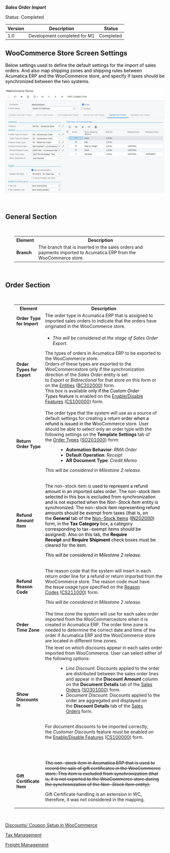***Sales Order Import***
<p>Status:&nbsp;<span>Completed</span></p>
<table>
<thead>
<tr>
<th>
<div class="tablesorter-header-inner">
<div class="tablesorter-header-inner">
<div class="tablesorter-header-inner">Version</div></div></div></th>
<th>
<div class="tablesorter-header-inner">
<div class="tablesorter-header-inner">
<div class="tablesorter-header-inner">Description</div></div></div></th>
<th colspan="1">
<div class="tablesorter-header-inner">
<div class="tablesorter-header-inner">
<div class="tablesorter-header-inner">&nbsp;Status</div></div></div></th></tr></thead>
<tbody>
<tr>
<td>1.0</td>
<td>Development completed for M1</td>
<td colspan="1">Completed</td></tr></tbody></table>
<p><ac:structured-macro ac:macro-id="97077dbe-a89e-4b44-b2f5-447979bec381" ac:name="toc" ac:schema-version="1" /></p>
<h2>WooCommerce Store Screen Settings</h2>
<p><span style="color: rgb(0,0,0);">Below settings used to define the default settings for the import of sales orders. And also map shipping zones and shipping rules between Acumatica ERP and the WooCommerce store, and specify if taxes should be synchronized between the two systems.</span></p>

![Screenshot](/Specifications/Spec%20Images/SO1.png)

<p>&nbsp;</p>
<h2 class="wikiH2 separator">General Section</h2>
<div class="section sH2" style="margin-left: 2.0em;">
<p>&nbsp;</p>
<table>
<tbody>
<tr>
<th>Element</th>
<th>Description</th></tr>
<tr>
<td><strong>Branch</strong></td>
<td>The branch that is inserted in the sales orders and payments imported to Acumatica ERP from the WooCommerce store.</td></tr></tbody></table>
<p>&nbsp;</p></div>
<h2 class="wikiH2 separator">Order Section</h2>
<div class="section sH2" style="margin-left: 2.0em;">
<p>&nbsp;</p>
<table>
<tbody>
<tr>
<th>Element</th>
<th>Description</th></tr>
<tr>
<td><strong>Order Type for Import</strong></td>
<td>The order type in Acumatica ERP that is assigned to imported sales orders to indicate that the orders have originated in the WooCommerce store.</td></tr>
<tr>
<td><strong>Order Types for Export</strong></td>
<td>
<ul>
<li><em>This will be considered at the stage of Sales Order Export.</em></li></ul>
<p>The types of orders in Acumatica ERP to be exported to the WooCommerce store.<br />Orders of these types are exported to the WooCommercestore only if the synchronization direction of the&nbsp;<em>Sales Order</em>&nbsp;entity is set to&nbsp;<em>Export</em>&nbsp;or&nbsp;<em>Bidirectional</em>&nbsp;for that store on this form or on the&nbsp;<a class="wikilink pagelink" href="http://dlk1pde165/AcumaticaDB21R1Beta2/(W(50))/Wiki/ShowWiki.aspx?wikiname=HelpRoot_Commerce&amp;PageID=4cde0075-c943-4f6a-b8be-ac265121b79b">Entities</a>&nbsp;(<a class="wikilink pagelink" href="http://dlk1pde165/AcumaticaDB21R1Beta2/?ScreenId=BC202000">BC202000</a>) form.<br />This box is available<span style="color: rgb(0,0,0);"> only if the&nbsp;<em>Custom Order Types</em>&nbsp;feature</span> is enabled on the&nbsp;<a class="wikilink pagelink" href="http://dlk1pde165/AcumaticaDB21R1Beta2/(W(50))/Wiki/ShowWiki.aspx?wikiname=HelpRoot_FormReference&amp;PageID=c1555e43-1bc5-4f6f-ba9d-b323f94d8a6b">Enable/Disable Features</a>&nbsp;(<a class="wikilink pagelink" href="http://dlk1pde165/AcumaticaDB21R1Beta2/?ScreenId=CS100000">CS100000</a>) form.</p></td></tr>
<tr>
<td><strong>Return Order Type</strong></td>
<td>The order type that the system will use as a source of default settings for creating a retu<span style="color: rgb(0,0,0);">rn order when a refund is issued in the W</span>ooCommerce store. User should be able to select only an order type with the following settings on the&nbsp;<strong>Template Settings</strong>&nbsp;tab of the&nbsp;<a class="wikilink pagelink" href="http://dlk1pde165/AcumaticaDB21R1Beta2/(W(50))/Wiki/ShowWiki.aspx?wikiname=HelpRoot_FormReference&amp;PageID=e6984218-4260-4438-99e1-aee2b3765369">Order Types</a>&nbsp;(<a class="wikilink pagelink" href="http://dlk1pde165/AcumaticaDB21R1Beta2/?ScreenId=SO201000">SO201000</a>) form:<a class="wikilink anchorlink"></a>
<ul class="wikibulletlist" style="margin-left: 3.0em;">
<li class="wikibullet"><strong>Automation Behavior</strong>:&nbsp;<em>RMA Order</em></li>
<li class="wikibullet"><strong>Default Operation</strong>:&nbsp;<em>Receipt</em></li>
<li class="wikibullet"><strong>AR Document Type</strong>:&nbsp;<em>Credit Memo</em></li></ul>
<p class="wikibullet"><em>This will be considered in Milestone 2 release.</em></p></td></tr>
<tr>
<td><strong>Refund Amount Item</strong></td>
<td>
<p>The non-stock item is <span style="color: rgb(0,0,0);">used to represent a refund amount in an imported sales order. The non-stock item selected in this box is excluded from synchronization and is not exported when the&nbsp;<em>Non-Stock Item</em>&nbsp;entity is synchronized. The non-stock item representing refund amounts should be exempt from taxes (that is, on the&nbsp;<strong>General</strong>&nbsp;tab of the&nbsp;<a class="wikilink pagelink" href="http://dlk1pde165/AcumaticaDB21R1Beta2/(W(50))/Wiki/ShowWiki.aspx?wikiname=HelpRoot_FormReference&amp;PageID=bf68dd4f-63d4-460d-8dc0-9152f2bd6bf1"><span style="color: rgb(0,0,0);">Non-Stock Items</span></a>&nbsp;(<a class="wikilink pagelink" href="http://dlk1pde165/AcumaticaDB21R1Beta2/?ScreenId=IN202000"><span style="color: rgb(0,0,0);">IN202000</span></a>) form, in the&nbsp;<strong>Tax Category</strong>&nbsp;box, a category corresponding to tax-exempt items should be assigned). Also on this tab, the&nbsp;<strong>Require Receipt</strong>&nbsp;and&nbsp;<strong>Require Shipment</strong>&nbsp;check boxes must be cleared for the item.</span></p>
<p><span style="color: rgb(0,0,0);"><em>This will be considered in Milestone 2 release.</em></span></p></td></tr>
<tr>
<td><strong>Refund Reason Code</strong></td>
<td>
<p>The reason code that the system will insert in each return order line for a refund or return imported from the WooCommerce store. The reason code must have the&nbsp;<span style="color: rgb(0,0,0);"><em>Issue</em>&nbsp;</span>usage type specified on the&nbsp;<a class="wikilink pagelink" href="http://dlk1pde165/AcumaticaDB21R1Beta2/(W(50))/Wiki/ShowWiki.aspx?wikiname=HelpRoot_FormReference&amp;PageID=fe53f1bf-3670-465e-8b7c-922d8246f123">Reason Codes</a>&nbsp;(<a class="wikilink pagelink" href="http://dlk1pde165/AcumaticaDB21R1Beta2/?ScreenId=CS211000">CS211000</a>) form.</p>
<p><em>This will be considered in Milestone 2 release.</em></p></td></tr>
<tr>
<td><strong>Order Time Zone</strong></td>
<td>The time zone the system will use for each sales order imported from the WooCommercestore when it is created in Acumatica ERP. The order time zone is needed to determine the correct date and time of the order if Acumatica ERP and the WooCommerce store are located in different time zones.</td></tr>
<tr>
<td><strong>Show Discounts In</strong></td>
<td>The level on which discounts appear in each sales order imported from WooCommerce. User can select either of the following options:<a class="wikilink anchorlink"></a>
<ul class="wikibulletlist" style="margin-left: 3.0em;">
<li class="wikibullet"><em>Line Discount</em>: Discounts applied to the order are distributed between the sales order lines and appear in the&nbsp;<strong>Discount Amount</strong>&nbsp;column on the&nbsp;<strong>Document Details</strong>&nbsp;tab of the&nbsp;<a class="wikilink pagelink" href="http://dlk1pde165/AcumaticaDB21R1Beta2/(W(50))/Wiki/ShowWiki.aspx?wikiname=HelpRoot_FormReference&amp;PageID=19e4021c-1b84-49fd-be12-0320c5f1c7e5">Sales Orders</a>&nbsp;(<a class="wikilink pagelink" href="http://dlk1pde165/AcumaticaDB21R1Beta2/?ScreenId=SO301000">SO301000</a>) form.</li>
<li class="wikibullet"><em>Document Discount</em>: Discounts applied to the order are aggregated and displayed on the&nbsp;<strong>Discount Details</strong>&nbsp;tab of the&nbsp;<a class="wikilink pagelink" href="http://dlk1pde165/AcumaticaDB21R1Beta2/(W(50))/Wiki/ShowWiki.aspx?wikiname=HelpRoot_FormReference&amp;PageID=19e4021c-1b84-49fd-be12-0320c5f1c7e5">Sales Orders</a>&nbsp;form.<br /><br /></li></ul>
<div class="GrayBox WarnBox">
<p><span>For document discounts to be imported correctly, the&nbsp;</span><em>Customer Discounts</em><span>&nbsp;feature must be enabled on the&nbsp;</span><a class="wikilink pagelink" href="http://dlk1pde165/AcumaticaDB21R1Beta2/(W(50))/Wiki/ShowWiki.aspx?wikiname=HelpRoot_FormReference&amp;PageID=c1555e43-1bc5-4f6f-ba9d-b323f94d8a6b">Enable/Disable Features</a><span>&nbsp;(</span><a class="wikilink pagelink" href="http://dlk1pde165/AcumaticaDB21R1Beta2/?ScreenId=CS100000">CS100000</a><span>) form.</span></p>
<p>&nbsp;</p></div></td></tr>
<tr>
<td><strong>Gift Certificate Item</strong></td>
<td>
<p><s>The non-stock item in Acumatica ERP that is used to record the sale of gift certificates in the WooCommerce store. This item is excluded from synchronization (that is, it is not exported to the WooCommerce store during the synchronization of the&nbsp;<em>Non-Stock Item</em>&nbsp;entity).</s></p>
<p>Gift Certificate handling is an extension in WC, therefore, it was not considered in the mapping.</p></td></tr></tbody></table>
<p>&nbsp;</p></div>

<a href="https://github.com/Acumatica/Acumatica-WooCommerce/blob/main/Specifications/Discount%20Management.md"> Discounts/ Coupon Setup in WooCommerce</a>

<a href="https://github.com/Acumatica/Acumatica-WooCommerce/blob/main/Specifications/Tax%20Management.md"> Tax Management </a>

<a href="https://github.com/Acumatica/Acumatica-WooCommerce/blob/main/Specifications/Freight%20Management.md"> Freight Management</a>
